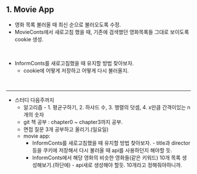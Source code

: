 <h2>1. Movie App</h2>

- 영화 목록 불러올 때 최신 순으로 불러오도록 수정.
- MovieConts에서 새로고침 했을 때, 기존에 검색했던 영화목록들 그대로 보이도록 cookie 생성.
<br/>

- InformConts를 새로고침했을 때 유지할 방법 찾아보자.
  - cookie에 어떻게 저장하고 어떻게 다시 불러올지.




<br/>
     
<hr/>

- 스터디 다음주까지 
  - 알고리즘 - 1. 평균구하기, 2. 하샤드 수, 3. 행렬의 덧셈, 4. x만큼 간격이있는 n개의 숫자
  - git 책 공부 : chapter0 ~ chapter3까지 공부.
  - 면접 질문 3개 공부하고 올리기.(일요일)
  - movie app: 
    - InformConts를 새로고침했을 때 유지할 방법 찾아보자. - title과 director 등을 쿠키에 저장해서 다시 불러올 때 api를 사용하던지 해야할 듯. 
    - InformConts에서 해당 영화의 비슷한 영화들(같은 키워드) 10개 목록 생성해보기.(하단에) - api새로 생성해야 할듯. 10개라고 정해줘야하니까.

